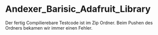 # Andexer_Barisic_Adafruit_Library

Der fertig Compilierebare Testcode ist im Zip Ordner. 
Beim Pushen des Ordners bekamen wir immer einen Fehler.
